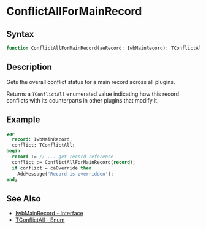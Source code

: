 # ConflictAllForMainRecord

## Syntax

```pascal
function ConflictAllForMainRecord(aeRecord: IwbMainRecord): TConflictAll;
```

## Description

Gets the overall conflict status for a main record across all plugins.

Returns a `TConflictAll` enumerated value indicating how this record conflicts with its counterparts in other plugins that modify it.

## Example

```pascal
var
  record: IwbMainRecord;
  conflict: TConflictAll;
begin
  record := // ... get record reference
  conflict := ConflictAllForMainRecord(record);
  if conflict = caOverride then
    AddMessage('Record is overridden');
end;
```

## See Also

- [IwbMainRecord - Interface](Interface_IwbMainRecord.md)
- [TConflictAll - Enum](Enum_TConflictAll.md)
